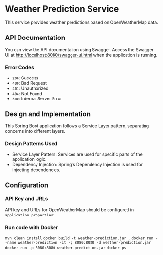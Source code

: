 # Weather Prediction Service

This service provides weather predictions based on OpenWeatherMap data.

## API Documentation

You can view the API documentation using Swagger. Access the Swagger UI at [http://localhost:8080/swagger-ui.html](http://localhost:8080/swagger-ui.html) when the application is running.

### Error Codes

- `200`: Success
- `400`: Bad Request
- `401`: Unauthorized
- `404`: Not Found
- `500`: Internal Server Error

## Design and Implementation

This Spring Boot application follows a Service Layer pattern, separating concerns into different layers.

### Design Patterns Used

- Service Layer Pattern: Services are used for specific parts of the application logic.
- Dependency Injection: Spring's Dependency Injection is used for injecting dependencies.

## Configuration

### API Key and URLs

API key and URLs for OpenWeatherMap should be configured in `application.properties`:

### Run code with Docker
`mvn clean install`
`docker build -t weather-prediction.jar .`
`docker run --name weather-prediction -it -p 8080:8080 -d weather-prediction.jar`
`docker run -p 8080:8080 weather-prediction.jar`
`docker ps`
